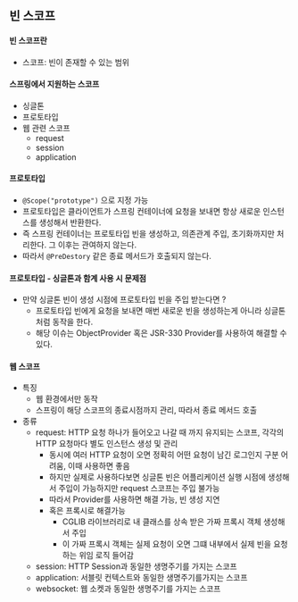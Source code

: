 ## 빈 스코프
#### 빈 스코프란 
- 스코프: 빈이 존재할 수 있는 범위

#### 스프링에서 지원하는 스코프
- 싱글톤
- 프로토타입
- 웹 관련 스코프
    - request
    - session
    - application
    

#### 프로토타입
- `@Scope("prototype")` 으로 지정 가능
- 프로토타입은 클라이언트가 스프링 컨테이너에 요청을 보내면 항상 새로운 인스턴스를 생성해서 반환한다.
- 즉 스프링 컨테이너는 프로토타입 빈을 생성하고, 의존관계 주입, 초기화까지만 처리한다. 그 이후는 관여하지 않는다.
- 따라서 `@PreDestory` 같은 종료 메서드가 호출되지 않는다.

#### 프로토타입 - 싱글톤과 함계 사용 시 문제점
- 만약 싱글톤 빈이 생성 시점에 프로토타입 빈을 주입 받는다면 ?
    - 프로토타입 빈에게 요청을 보내면 매번 새로운 빈을 생성하는게 아니라 싱글톤 처럼 동작을 한다.
    - 해당 이슈는 ObjectProvider 혹은 JSR-330 Provider를 사용하여 해결할 수 있다. 

#### 웹 스코프 
- 특징
    - 웹 환경에서만 동작
    - 스프링이 해당 스코프의 종료시점까지 관리, 따라서 종료 메서드 호출
- 종류
    - request: HTTP 요청 하나가 들어오고 나갈 때 까지 유지되는 스코프, 각각의 HTTP 요청마다 별도 인스턴스 생성 및 관리
        - 동시에 여러 HTTP 요청이 오면 정확히 어떤 요청이 남긴 로그인지 구분 어려움, 이때 사용하면 좋음 
        - 하지만 실제로 사용하다보면 싱글톤 빈은 어플리케이션 실행 시점에 생성해서 주입이 가능하지만 request 스코프는 주입 불가능
        - 따라서 Provider를 사용하면 해결 가능, 빈 생성 지연 
        - 혹은 프록시로 해결가능 
            - CGLIB 라이브러리로 내 클래스를 상속 받은 가짜 프록시 객체 생성해서 주입
            - 이 가짜 프록시 객체는 실제 요청이 오면 그떄 내부에서 실제 빈을 요청하는 위임 로직 들어감
    - session: HTTP Session과 동일한 생명주기를 가지는 스코프
    - application: 서블릿 컨텍스트와 동일한 생명주기를가지는 스코프 
    - websocket: 웹 소켓과 동일한 생명주기를 가지는 스코프 
